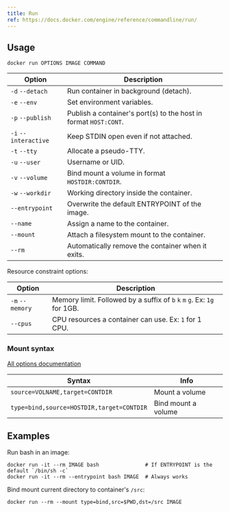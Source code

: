 ```yaml
---
title: Run
ref: https://docs.docker.com/engine/reference/commandline/run/
---
```


## Usage

```shell
docker run OPTIONS IMAGE COMMAND
```

| Option               | Description                                                      |
| -------------------- | ---------------------------------------------------------------- |
| `-d` `--detach`      | Run container in background (detach).                            |
| `-e` `--env`         | Set environment variables.                                       |
| `-p` `--publish`     | Publish a container's port(s) to the host in format `HOST:CONT`. |
| `-i` `--interactive` | Keep STDIN open even if not attached.                            |
| `-t` `--tty`         | Allocate a pseudo-TTY.                                           |
| `-u` `--user`        | Username or UID.                                                 |
| `-v` `--volume`      | Bind mount a volume in format `HOSTDIR:CONTDIR`.                 |
| `-w` `--workdir`     | Working directory inside the container.                          |
| `--entrypoint`       | Overwrite the default ENTRYPOINT of the image.                   |
| `--name`             | Assign a name to the container.                                  |
| `--mount`            | Attach a filesystem mount to the container.                      |
| `--rm`               | Automatically remove the container when it exits.                |

Resource constraint options:

| Option | Description |
| --- | --- |
| `-m` `--memory` | Memory limit. Followed by a suffix of `b` `k` `m` `g`. Ex: `1g` for 1GB. |
| `--cpus` | CPU resources a container can use. Ex: `1` for 1 CPU. |

### Mount syntax

[All options documentation](https://docs.docker.com/engine/storage/bind-mounts/#options-for---mount)

| Syntax                                    | Info                |
| ----------------------------------------- | ------------------- |
| `source=VOLNAME,target=CONTDIR`           | Mount a volume      |
| `type=bind,source=HOSTDIR,target=CONTDIR` | Bind mount a volume |

## Examples

Run bash in an image:

```shell
docker run -it --rm IMAGE bash               # If ENTRYPOINT is the default `/bin/sh -c`
docker run -it --rm --entrypoint bash IMAGE  # Always works
```

Bind mount current directory to container's `/src`:

```shell
docker run --rm --mount type=bind,src=$PWD,dst=/src IMAGE
```
